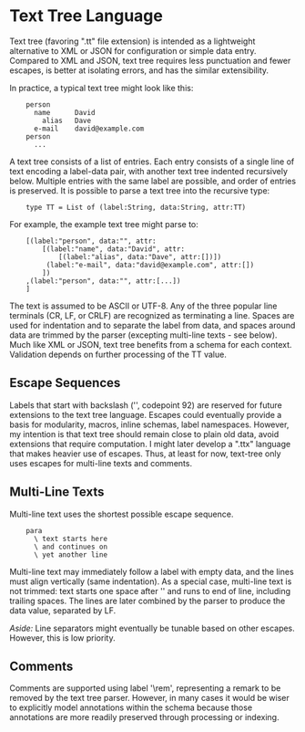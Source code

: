# Text Tree Language

Text tree (favoring ".tt" file extension) is intended as a lightweight alternative to XML or JSON for configuration or simple data entry. Compared to XML and JSON, text tree requires less punctuation and fewer escapes, is better at isolating errors, and has the similar extensibility. 

In practice, a typical text tree might look like this:

        person
          name      David
            alias   Dave
          e-mail    david@example.com
        person
          ...

A text tree consists of a list of entries. Each entry consists of a single line of text encoding a label-data pair, with another text tree indented recursively below. Multiple entries with the same label are possible, and order of entries is preserved. It is possible to parse a text tree into the recursive type:

        type TT = List of (label:String, data:String, attr:TT)

For example, the example text tree might parse to:

        [(label:"person", data:"", attr:
            [(label:"name", data:"David", attr:
                [(label:"alias", data:"Dave", attr:[])])
             (label:"e-mail", data:"david@example.com", attr:[])
            ])
        ,(label:"person", data:"", attr:[...])
        ]

The text is assumed to be ASCII or UTF-8. Any of the three popular line terminals (CR, LF, or CRLF) are recognized as terminating a line. Spaces are used for indentation and to separate the label from data, and spaces around data are trimmed by the parser (excepting multi-line texts - see below). Much like XML or JSON, text tree benefits from a schema for each context. Validation depends on further processing of the TT value. 

## Escape Sequences

Labels that start with backslash ('\', codepoint 92) are reserved for future extensions to the text tree language. Escapes could eventually provide a basis for modularity, macros, inline schemas, label namespaces. However, my intention is that text tree should remain close to plain old data, avoid extensions that require computation. I might later develop a ".ttx" language that makes heavier use of escapes. Thus, at least for now, text-tree only uses escapes for multi-line texts and comments.

## Multi-Line Texts

Multi-line text uses the shortest possible escape sequence. 

        para 
          \ text starts here
          \ and continues on
          \ yet another line

Multi-line text may immediately follow a label with empty data, and the lines must align vertically (same indentation). As a special case, multi-line text is not trimmed: text starts one space after '\' and runs to end of line, including trailing spaces. The lines are later combined by the parser to produce the data value, separated by LF.

*Aside:* Line separators might eventually be tunable based on other escapes. However, this is low priority.

## Comments

Comments are supported using label '\rem', representing a remark to be removed by the text tree parser. However, in many cases it would be wiser to explicitly model annotations within the schema because those annotations are more readily preserved through processing or indexing.
